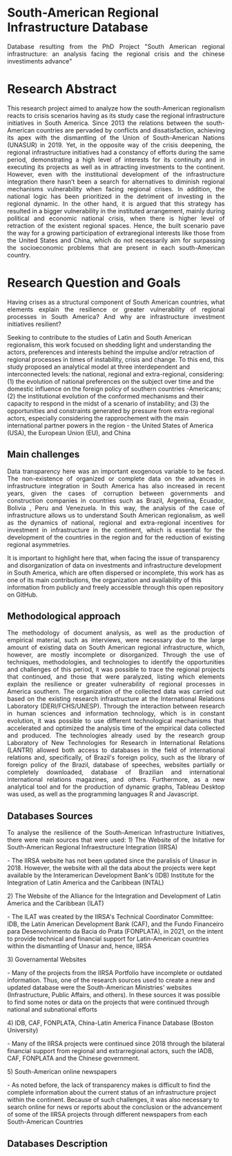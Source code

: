 # South-American Regional Infrastructure Database
<p align="justify">
Database resulting from the PhD Project "South American regional infrastructure: an analysis facing the regional crisis and the chinese investiments advance"
</p>

# Research Abstract
<p align="justify">
This research project aimed to analyze how the south-American regionalism reacts to crisis scenarios having as its study case the regional infrastructure initiatives in South America. Since 2013 the relations between the south-American countries are pervaded by conflicts and dissatisfaction, achieving its apex with the dismantling of the Union of South-American Nations (UNASUR) in 2019. Yet, in the opposite way of the crisis deepening, the regional infrastructure initiatives had a constancy of efforts during the same period, demonstrating a high level of interests for its continuity and in executing its projects as well as in attracting investments to the continent. However, even with the institutional development of the infrastructure integration there hasn’t been a search for alternatives to diminish regional mechanisms vulnerability when facing regional crises. In addition, the national logic has been prioritized in the detriment of investing in the regional dynamic. In the other hand, it is argued that this strategy has resulted in a bigger vulnerability in the instituted arrangement, mainly during political and economic national crisis, when there is higher level of retraction of the existent regional spaces. Hence, the built scenario pave the way for a growing participation of extraregional interests like those from the United States and China, which do not necessarily aim for surpassing the socioeconomic problems that are present in each south-American country.
</p>

# Research Question and Goals
<p align="justify">
Having crises as a structural component of South American countries, what elements explain the resilience or greater vulnerability of regional processes in South America? And why are infrastructure investment initiatives resilient?
</p>
<a> Seeking to contribute to the studies of Latin and South American regionalism, this work focused on shedding light and understanding the actors, preferences and interests behind the impulse and/or retraction of regional processes in times of instability, crisis and change.</a>
<a> To this end, this study proposed an analytical model at three interdependent and interconnected levels: the national, regional and extra-regional, considering: (1) the evolution of national preferences on the subject over time and the domestic influence on the foreign policy of southern countries -Americans; (2) the institutional evolution of the conformed mechanisms and their capacity to respond in the midst of a scenario of instability; and (3) the opportunities and constraints generated by pressure from extra-regional actors, especially considering the rapprochement with the main international partner powers in the region - the United States of America (USA), the European Union (EU), and China</a>
  
## Main challenges
<p align="justify">
<a>Data transparency here was an important exogenous variable to be faced. The non-existence of organized or complete data on the advances in infrastructure integration in South America has also increased in recent years, given the cases of corruption between governments and construction companies in countries such as Brazil, Argentina, Ecuador, Bolivia , Peru and Venezuela. In this way, the analysis of the case of infrastructure allows us to understand South American regionalism, as well as the dynamics of national, regional and extra-regional incentives for investment in infrastructure in the continent, which is essential for the development of the countries in the region and for the reduction of existing regional asymmetries. </a>

<a> It is important to highlight here that, when facing the issue of transparency and disorganization of data on investments and infrastructure development in South America, which are often dispersed or incomplete, this work has as one of its main contributions, the organization and availability of this information from publicly and freely accessible through this open repository on GitHub.</a>
</p>


## Methodological approach
<p align="justify">
<a>The methodology of document analysis, as well as the production of empirical material, such as interviews, were necessary due to the large amount of existing data on South American regional infrastructure, which, however, are mostly incomplete or disorganized. </a>
<a> Through the use of techniques, methodologies, and technologies to identify the opportunities and challenges of this period, it was possible to trace the regional projects that continued, and those that were paralyzed, listing which elements explain the resilience or greater vulnerability of regional processes in America southern.</a>
<a>The organization of the collected data was carried out based on the existing research infrastructure at the International Relations Laboratory (DERI/FCHS/UNESP). Through the interaction between research in human sciences and information technology, which is in constant evolution, it was possible to use different technological mechanisms that accelerated and optimized the analysis time of the empirical data collected and produced.</a>
<a>The technologies already used by the research group Laboratory of New Technologies for Research in International Relations (LANTRI) allowed both access to databases in the field of international relations and, specifically, of Brazil's foreign policy, such as the library of foreign policy of the Brazil, database of speeches, websites partially or completely downloaded, database of Brazilian and international international relations magazines, and others. Furthermore, as a new analytical tool and for the production of dynamic graphs, Tableau Desktop was used, as well as the programming languages R and Javascript.</a>
</p>

## Databases Sources
<p align="justify">
<a>To analyse the resilience of the South-American Infrastructure Initiatives, there were main sources that were used:</a>
1) <a> The Website of the Initative for South-American Regional Infraestructure Integration (IIRSA) </a>
<p> - The IIRSA website has not been updated since the paralisis of Unasur in 2018. However, the website with all the data about the projects were kept available by the Interamerican Development Bank's (IDB) Institute for the Integration of Latin America and the Caribbean (INTAL) </p> 
2) <a> The Website of the Alliance for the Integration and Development of Latin America and the Caribbean (ILAT) </a>
<p> - The ILAT was created by the IIRSA's Technical Coordinator Committee: IDB, the Latin American Development Bank (CAF), and the Fundo Financeiro para Desenvolvimento da Bacia do Prata (FONPLATA), in 2021, on the intent to provide technical and financial support for Latin-American countries within the dismantling of Unasur and, hence, IIRSA </p>
3) <a> Governamental Websites </a>
<p> - Many of the projects from the IIRSA Portfolio have incomplete or outdated information. Thus, one of the research sources used to create a new and updated database were the South-American Ministries' websites (Infrastructure, Public Affairs, and others). In these sources it was possible to find some notes or data on the projects that were continued through national and subnational efforts </p>
4) <a> IDB, CAF, FONPLATA, China-Latin America Finance Database (Boston University) </a>
<p> - Many of the IIRSA projects were continued since 2018 through the bilateral financial support from regional and extrarregional actors, such the IADB, CAF, FONPLATA and the Chinese government.</p>
</p>
5) <a> South-American online newspapers</a>
<p> - As noted before, the lack of transparency makes is difficult to find the complete information about the current status of an infrastructure project within the continent. Because of such challenges, it was also necessary to search online for news or reports about the conclusion or the advancement of some of the IIRSA projects through different newspapers from each South-American Countries </p>
</p>

## Databases Description
<p align="justify">


</p>


